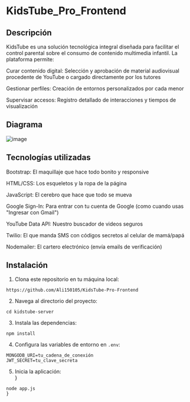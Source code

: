 
# KidsTube_Pro_Frontend

## Descripción  

KidsTube es una solución tecnológica integral diseñada para facilitar el control parental sobre el consumo de contenido multimedia infantil. La plataforma permite:

Curar contenido digital: Selección y aprobación de material audiovisual procedente de YouTube o cargado directamente por los tutores

Gestionar perfiles: Creación de entornos personalizados por cada menor

Supervisar accesos: Registro detallado de interacciones y tiempos de visualización

## Diagrama 

![image](https://github.com/user-attachments/assets/9ed9aa47-07cf-4bf5-a25a-3fee9bfaea47)
 

## Tecnologías utilizadas  

Bootstrap: El maquillaje que hace todo bonito y responsive

HTML/CSS: Los esqueletos y la ropa de la página

JavaScript: El cerebro que hace que todo se mueva

Google Sign-In: Para entrar con tu cuenta de Google (como cuando usas "Ingresar con Gmail")

YouTube Data API: Nuestro buscador de videos seguros

Twilio: El que manda SMS con códigos secretos al celular de mamá/papá

Nodemailer: El cartero electrónico (envía emails de verificación)

## Instalación  
1. Clona este repositorio en tu máquina local:  

```
https://github.com/Ali150105/KidsTube-Pro-Frontend
```
2. Navega al directorio del proyecto:  

```
cd kidstube-server
```
3. Instala las dependencias:  

```
npm install
```
4. Configura las variables de entorno en `.env`:   

```
MONGODB_URI=tu_cadena_de_conexión
JWT_SECRET=tu_clave_secreta

```
5. Inicia la aplicación:  
}
```
node app.js
}
```
